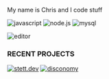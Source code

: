 My name is Chris and I code stuff

![javascript](https://img.shields.io/badge/-JavaScript-f7df1e?logo=javascript&logoColor=gray) ![node.js](https://img.shields.io/badge/-Node.js-68A063?logo=node.js&logoColor=white) ![mysql](https://img.shields.io/badge/-MySQL-00758F?logo=mysql&logoColor=white)

![editor](https://img.shields.io/badge/Editor-VS%20Code-0078d7?logo=visualstudio&logocolor=white)


### **RECENT PROJECTS**

[![stett.dev](https://img.shields.io/badge/Personal%20Website-stett.dev-purple?logo=googlechrome&logoColor=white)](https://github.com/stettdev/website)
[![disconomy](https://img.shields.io/badge/Discord%20Bot-Disconomy-teal?logo=discord&logoColor=white)](https://github.com/stettdev/disconomy)
